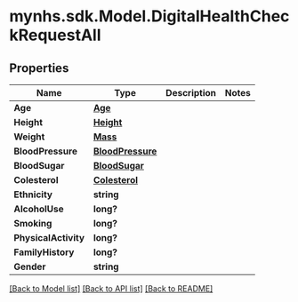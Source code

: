 # mynhs.sdk.Model.DigitalHealthCheckRequestAll
## Properties

Name | Type | Description | Notes
------------ | ------------- | ------------- | -------------
**Age** | [**Age**](Age.md) |  | 
**Height** | [**Height**](Height.md) |  | 
**Weight** | [**Mass**](Mass.md) |  | 
**BloodPressure** | [**BloodPressure**](BloodPressure.md) |  | 
**BloodSugar** | [**BloodSugar**](BloodSugar.md) |  | 
**Colesterol** | [**Colesterol**](Colesterol.md) |  | 
**Ethnicity** | **string** |  | 
**AlcoholUse** | **long?** |  | 
**Smoking** | **long?** |  | 
**PhysicalActivity** | **long?** |  | 
**FamilyHistory** | **long?** |  | 
**Gender** | **string** |  | 

[[Back to Model list]](../README.md#documentation-for-models) [[Back to API list]](../README.md#documentation-for-api-endpoints) [[Back to README]](../README.md)

